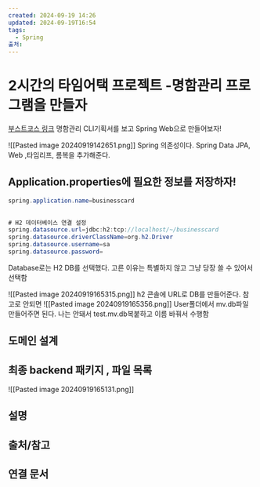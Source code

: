```yaml
---
created: 2024-09-19 14:26
updated: 2024-09-19T16:54
tags:
  - Spring
출처: 
---
```

# 2시간의 타임어택 프로젝트 -명함관리 프로그램을 만들자
[부스트코스 링크](https://www.boostcourse.org/web326/lecture/1541043)
명함관리 CLI기획서를 보고 Spring Web으로 만들어보자!

![[Pasted image 20240919142651.png]]
Spring 의존성이다.
Spring Data JPA, Web ,타임리프, 롬복을 추가해준다.

## Application.properties에 필요한 정보를 저장하자!
``` java
spring.application.name=businesscard  
  
  
# H2 데이터베이스 연결 설정  
spring.datasource.url=jdbc:h2:tcp://localhost/~/businesscard  
spring.datasource.driverClassName=org.h2.Driver  
spring.datasource.username=sa  
spring.datasource.password=
```

Database로는 H2 DB를 선택했다. 고른 이유는 특별하지 않고 그냥 당장 쓸 수 있어서 선택함

![[Pasted image 20240919165315.png]]
h2 콘솔에 URL로 DB를 만들어준다. 참고로 안되면 
![[Pasted image 20240919165356.png]]
User폴더에서 mv.db파일 만들어주면 된다. 나는 안돼서 test.mv.db복붙하고 이름 바꿔서 수행함

## 도메인 설계


## 최종 backend 패키지 , 파일 목록
![[Pasted image 20240919165131.png]]

## 설명

## 출처/참고

## 연결 문서

